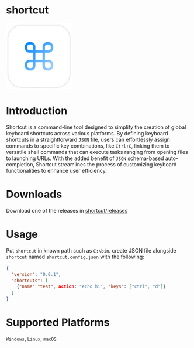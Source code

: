 # shortcut

<img src="https://github.com/thewh1teagle/shortcut/blob/main/design/logo.png?raw=true" width=180 >

# Introduction

Shortcut is a command-line tool designed to simplify the creation of global keyboard shortcuts across various platforms. By defining keyboard shortcuts in a straightforward `JSON` file, users can effortlessly assign commands to specific key combinations, like `Ctrl+C`, linking them to versatile shell commands that can execute tasks ranging from opening files to launching URLs. With the added benefit of `JSON` schema-based auto-completion, Shortcut streamlines the process of customizing keyboard functionalities to enhance user efficiency.

# Downloads

Download one of the releases in [shortcut/releases](https://github.com/thewh1teagle/shortcuts)

# Usage

Put `shortcut` in known path such as `C:\bin`.
create JSON file alongside `shortcut` named `shortcut.config.json` with the following:
```json
{
  "version": "0.0.1",
  "shortcuts": [
    {"name" "test", action: "echo hi", "keys": ["ctrl", "d"]}
  ]
}
```


# Supported Platforms

`Windows`, `Linux`, `macOS`
